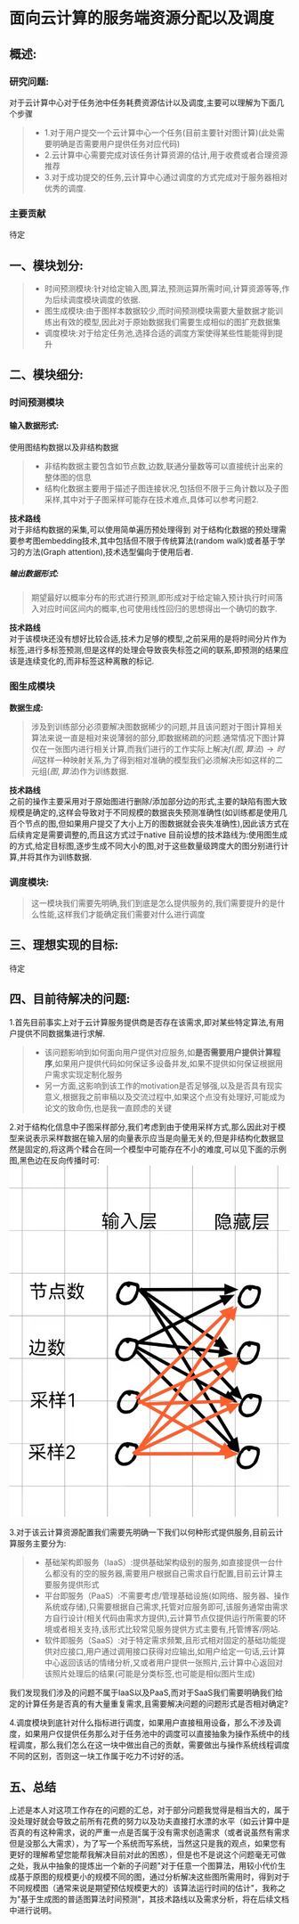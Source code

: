# 面向云计算的服务端资源分配以及调度
## 概述:

### 研究问题:
对于云计算中心对于任务池中任务耗费资源估计以及调度,主要可以理解为下面几个步骤
>+ 1.对于用户提交一个云计算中心一个任务(目前主要针对图计算)(此处需要明确是否需要用户提供任务对应代码)
>+ 2.云计算中心需要完成对该任务计算资源的估计,用于收费或者合理资源推荐
>+ 3.对于成功提交的任务,云计算中心通过调度的方式完成对于服务器相对优秀的调度.

### 主要贡献
待定



## 一、模块划分:
>+ 时间预测模块:针对给定输入图,算法,预测运算所需时间,计算资源等等,作为后续调度模块调度的依据.
>+ 图生成模块:由于图样本数据较少,而时间预测模块需要大量数据才能训练出有效的模型,因此对于原始数据我们需要生成相似的图扩充数据集
>+ 调度模块:对于给定任务池,选择合适的调度方案使得某些性能能得到提升

## 二、模块细分:
### 时间预测模块
#### 输入数据形式:  
使用图结构数据以及非结构数据
>+ 非结构数据主要包含如节点数,边数,联通分量数等可以直接统计出来的整体图的信息
>+ 结构化数据主要用于描述子图连接状况,包括但不限于三角计数以及子图采样,其中对于子图采样可能存在技术难点,具体可以参考问题2.

**技术路线**  
对于非结构数据的采集,可以使用简单遍历预处理得到
对于结构化数据的预处理需要参考图embedding技术,其中包括但不限于传统算法(random walk)或者基于学习的方法(Graph attention),技术选型偏向于使用后者.

##### 输出数据形式:  
> 期望最好以概率分布的形式进行预测,即形成对于给定输入预计执行时间落入对应时间区间内的概率,也可使用线性回归的思想得出一个确切的数字.

**技术路线**  
对于该模块还没有想好比较合适,技术力足够的模型,之前采用的是将时间分片作为标签,进行多标签预测,但是这样的处理会导致丧失标签之间的联系,即预测的结果应该是连续变化的,而非标签这种离散的标记.

### 图生成模块  
**数据生成:**  
> 涉及到训练部分必须要解决图数据稀少的问题,并且该问题对于图计算相关算法来说一直是相对来说薄弱的部分,即数据稀疏的问题.通常情况下图计算仅在一张图内进行相关计算,而我们进行的工作实际上解决$f(图,算法)\to 时间$这样一种映射关系,为了得到相对准确的模型我们必须解决形如这样的二元组$(图,算法)$作为训练数据.

**技术路线**  
之前的操作主要采用对于原始图进行删除/添加部分边的形式,主要的缺陷有图大致规模是确定的,这样会导致对于不同规模的数据丧失预测准确性(如训练都是使用几百个节点的图,但如果用户提交了大小上万的图数据就会丧失准确性),因此该方式在后续肯定是需要调整的,而且这方式过于native
目前设想的技术路线为:使用图生成的方式,给定目标图,逐步生成不同大小的图,对于这些数量级跨度大的图分别进行计算,并将其作为训练数据.

### 调度模块:
> 这一模块我们需要先明确,我们到底是怎么提供服务的,我们需要提升的是什么性能,这样我们才能确定我们需要对什么进行调度


## 三、理想实现的目标:
待定

## 四、目前待解决的问题:
1.首先目前事实上对于云计算服务提供商是否存在该需求,即对某些特定算法,有用户提供不同数据集进行求解.
>+ 该问题影响到如何面向用户提供对应服务,如**是否需要用户提供计算程序**,如果用户提供代码如何保证多设备并发,如果不提供如何保证根据用户需求实现定制化服务
>+ 另一方面,这影响到该工作的motivation是否足够强,以及是否具有现实意义,根据我之前审稿以及交流过程中,如果这个点没有处理好,可能成为论文的致命伤,也是我一直顾虑的关键

2.对于结构化信息中子图采样部分,我们考虑到由于使用采样方式,那么因此对于模型来说表示采样数据在输入层的向量表示应当是向量无关的,但是非结构化数据显然是固定的,将这两个糅合在同一个模型中可能存在不小的难度,可以见下面的示例图,黑色边在反向传播时可:
![](./pic/1.jpeg)


3.对于该云计算资源配置我们需要先明确一下我们以何种形式提供服务,目前云计算服务主要分为:
>+ 基础架构即服务（IaaS）:提供基础架构级别的服务,如直接提供一台什么都没有的空的服务器,需要用户根据自己需求自行配置,目前云计算主要服务提供形式
>+ 平台即服务（PaaS）:不需要考虑/管理基础设施(如网络、服务器、操作系统或存储),只需要根据自己需求,托管对应服务即可,该服务通常由需求方自行设计(相关代码由需求方提供),云计算节点仅提供运行所需要的环境或者相关支持,该形式比较常见服务提供方式主要有,托管博客/网站.
>+ 软件即服务（SaaS）:对于特定需求频繁,且形式相对固定的基础功能提供对应接口,用户通过调用接口获得对应输出,如用户给定一句话,云计算中心返回该话的情绪分析,又或者用户提供一张照片,云计算中心返回对该照片处理后的结果(可能是分类标签,也可能是相似图片生成)

我们发现我们涉及的问题不属于IaaS以及PaaS,而对于SaaS我们需要明确我们给定的计算任务是否真的有大量重复需求,且需要解决问题的问题形式是否相对确定?

4.调度模块到底针对什么指标进行调度，如果用户直接租用设备，那么不涉及调度，如果用户仅提供任务那么对于任务池中的调度可以直接抽象为操作系统中的线程调度，那么我们怎么在这一块中做出自己的贡献，需要做出与操作系统线程调度不同的区别，否则这一块工作属于吃力不讨好的活。

## 五、总结
上述是本人对这项工作存在的问题的汇总，对于部分问题我觉得是相当大的，属于没处理好就会导致之前所有花费的努力以及功夫直接打水漂的水平（如云计算中是否真的有这种需求，说的严重一点是否属于没有需求创造需求（或者说虽然有需求但是没那么大需求），为了写一个系统而写系统，当然这只是我的观点，如果您有更好的理解希望您能帮我解决目前对此的困惑），但是也不是说这个问题毫无可做之处，我从中抽象的提炼出一个新的子问题"对于任意一个图算法，用较小代价生成基于原图的规模更小的规模不同的图，通过分析解决这些图所需用时，得到对于不同规模图（通常来说是期望预估规模更大的）该算法运行时间的估计"，我称之为"基于生成图的普适图算法时间预测"，其技术路线以及需求分析，将在后续文档中进行说明。

